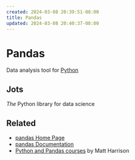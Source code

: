 ```yaml
---
created: 2024-03-08 20:39:51-08:00
title: Pandas
updated: 2024-03-08 20:40:37-08:00
---
```


# Pandas

Data analysis tool for [Python](Python.md)

## Jots

*The* Python library for data science

## Related

* [pandas Home Page](https://pandas.pydata.org/)
* [pandas Documentation](https://pandas.pydata.org/docs/)
* [Python and Pandas courses](https://store.metasnake.com/) by Matt Harrison